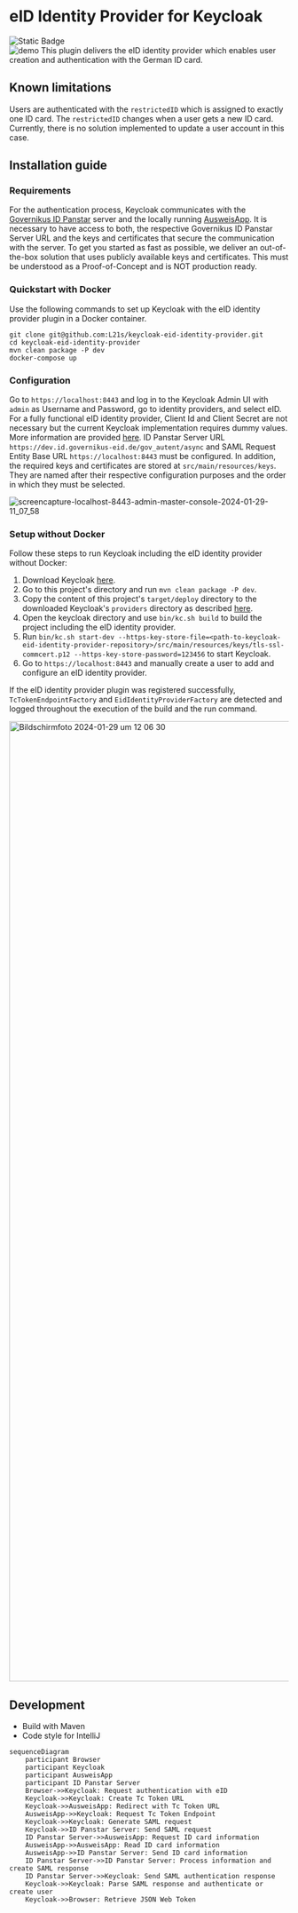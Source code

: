 # eID Identity Provider for Keycloak  
![Static Badge](https://img.shields.io/badge/Keycloak_Version-23-blue)  
![demo](https://github.com/L21s/keycloak-eid-identity-provider/assets/85928453/6e00db3a-99c3-4fe7-8475-77ec7c90ec34)
This plugin delivers the eID identity provider which enables user creation and authentication with the German ID card.

## Known limitations
Users are authenticated with the `restrictedID` which is assigned to exactly one ID card. 
The `restrictedID` changes when a user gets a new ID card. Currently, there is no solution implemented to update a user account in this case.

## Installation guide
### Requirements
For the authentication process, Keycloak communicates with the [Governikus ID Panstar](https://www.governikus.de/en/loesungen/produkte/id-panstar/) server and the locally running [AusweisApp](https://github.com/Governikus/AusweisApp).
It is necessary to have access to both, the respective Governikus ID Panstar Server URL and the keys and certificates that secure the communication with the server.
To get you started as fast as possible, we deliver an out-of-the-box solution that uses publicly available keys and certificates.
This must be understood as a Proof-of-Concept and is NOT production ready.

### Quickstart with Docker
Use the following commands to set up Keycloak with the eID identity provider plugin in a Docker container.  
  
`git clone git@github.com:L21s/keycloak-eid-identity-provider.git`  
`cd keycloak-eid-identity-provider`  
`mvn clean package -P dev`  
`docker-compose up`

### Configuration
Go to `https://localhost:8443` and log in to the Keycloak Admin UI with `admin` as Username and Password, go to identity providers, and select eID.
For a fully functional eID identity provider, Client Id and Client Secret are not necessary but the current Keycloak implementation requires dummy values. More information are provided [here](https://github.com/keycloak/keycloak/issues/21891).
ID Panstar Server URL `https://dev.id.governikus-eid.de/gov_autent/async` and SAML Request Entity Base URL `https://localhost:8443` must be configured.
In addition, the required keys and certificates are stored at `src/main/resources/keys`.
They are named after their respective configuration purposes and the order in which they must be selected.  

![screencapture-localhost-8443-admin-master-console-2024-01-29-11_07_58](https://github.com/L21s/keycloak-eid-identity-provider/assets/85928453/4a24f3e9-9dc7-4238-89a0-4db38819a166)

### Setup without Docker
Follow these steps to run Keycloak including the eID identity provider without Docker:
1. Download Keycloak [here](https://github.com/keycloak/keycloak/releases). 
2. Go to this project's directory and run `mvn clean package -P dev`.
3. Copy the content of this project's `target/deploy` directory to the downloaded Keycloak's `providers` directory as described [here](https://www.keycloak.org/docs/latest/server_development/index.html#registering-provider-implementations).
4. Open the keycloak directory and use `bin/kc.sh build` to build the project including the eID identity provider.
5. Run `bin/kc.sh start-dev --https-key-store-file=<path-to-keycloak-eid-identity-provider-repository>/src/main/resources/keys/tls-ssl-commcert.p12 --https-key-store-password=123456` to start Keycloak.
6. Go to `https://localhost:8443` and manually create a user to add and configure an eID identity provider.

If the eID identity provider plugin was registered successfully, `TcTokenEndpointFactory` and `EidIdentityProviderFactory` are detected and logged throughout the execution of the build and the run command.  

<img width="1730" alt="Bildschirmfoto 2024-01-29 um 12 06 30" src="https://github.com/L21s/keycloak-eid-identity-provider/assets/85928453/1844fcfd-b863-4db6-944c-a383e56a3906">

## Development
- Build with Maven
- Code style for IntelliJ

```mermaid
sequenceDiagram
    participant Browser
    participant Keycloak
    participant AusweisApp
    participant ID Panstar Server
    Browser->>Keycloak: Request authentication with eID
    Keycloak->>Keycloak: Create Tc Token URL
    Keycloak->>AusweisApp: Redirect with Tc Token URL
    AusweisApp->>Keycloak: Request Tc Token Endpoint
    Keycloak->>Keycloak: Generate SAML request
    Keycloak->>ID Panstar Server: Send SAML request
    ID Panstar Server->>AusweisApp: Request ID card information
    AusweisApp->>AusweisApp: Read ID card information
    AusweisApp->>ID Panstar Server: Send ID card information
    ID Panstar Server->>ID Panstar Server: Process information and create SAML response 
    ID Panstar Server->>Keycloak: Send SAML authentication response
    Keycloak->>Keycloak: Parse SAML response and authenticate or create user
    Keycloak->>Browser: Retrieve JSON Web Token
```

